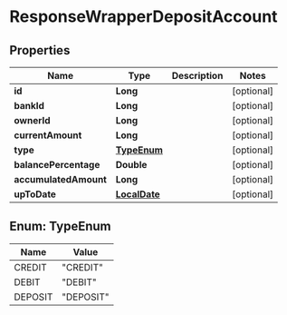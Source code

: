 # ResponseWrapperDepositAccount

## Properties
Name | Type | Description | Notes
------------ | ------------- | ------------- | -------------
**id** | **Long** |  |  [optional]
**bankId** | **Long** |  |  [optional]
**ownerId** | **Long** |  |  [optional]
**currentAmount** | **Long** |  |  [optional]
**type** | [**TypeEnum**](#TypeEnum) |  |  [optional]
**balancePercentage** | **Double** |  |  [optional]
**accumulatedAmount** | **Long** |  |  [optional]
**upToDate** | [**LocalDate**](LocalDate.md) |  |  [optional]

<a name="TypeEnum"></a>
## Enum: TypeEnum
Name | Value
---- | -----
CREDIT | &quot;CREDIT&quot;
DEBIT | &quot;DEBIT&quot;
DEPOSIT | &quot;DEPOSIT&quot;
